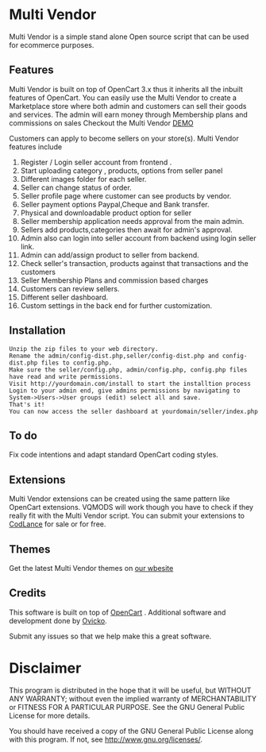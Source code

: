 # Multi Vendor 

Multi Vendor is a simple stand alone Open source script that can be used for ecommerce purposes.
## Features
Multi Vendor is built on top of OpenCart 3.x thus it inherits all the inbuilt  features of OpenCart.
You can easily use the Multi Vendor to create a Marketplace store where both admin and customers can sell their goods and services.
The admin will earn money through Membership plans and commissions on sales
Checkout the Multi Vendor [DEMO](http://demo.codlance.com)

Customers can apply to become sellers on your store(s).
Multi Vendor features include

1. Register / Login seller account from frontend .
2. Start uploading category , products, options from seller panel
3. Different images folder for each seller.
4. Seller can change status of order.
6. Seller profile page where customer can see products by vendor.
7. Seller payment options Paypal,Cheque and Bank transfer.
8. Physical and downloadable product option for seller
9. Seller membership application needs approval from the main admin.
10. Sellers add products,categories then await for admin's  approval.
11. Admin also can login into seller account from backend using login seller link.
12. Admin can add/assign product to seller from backend.
13. Check seller's transaction, products against that transactions and the customers
14. Seller  Membership Plans and commission based charges
15. Customers can review sellers.
16. Different seller dashboard.
27. Custom settings in the back end for further customization.


## Installation
    Unzip the zip files to your web directory.
    Rename the admin/config-dist.php,seller/config-dist.php and config-dist.php files to config.php.
    Make sure the seller/config.php, admin/config.php, config.php files have read and write permissions.
    Visit http://yourdomain.com/install to start the installtion process
    Login to your admin end, give admins permissions by navigating to System->Users->User groups (edit) select all and save.
	That's it!
	You can now access the seller dashboard at yourdomain/seller/index.php
    
    
## To do
Fix code intentions and adapt standard OpenCart coding styles.
## Extensions
Multi Vendor extensions can be created using the same pattern like OpenCart extensions.
VQMODS will work though you have to check if they really fit with the Multi Vendor script.
You can submit your extensions to [CodLance](https://codlance.com) for sale or for free.
## Themes
Get the latest Multi Vendor themes on [our wbesite](https://codlance.com)
## Credits
This software is built on top of [OpenCart](http://opencart.com) .
Additional software and development done by [Ovicko](https://ovicko.com).

Submit any issues so that we help make this a great software.

# Disclaimer
This program is distributed in the hope that it will be useful,
but WITHOUT ANY WARRANTY; without even the implied warranty of
MERCHANTABILITY or FITNESS FOR A PARTICULAR PURPOSE. See the
GNU General Public License for more details.

You should have received a copy of the GNU General Public License
 along with this program. If not, see <http://www.gnu.org/licenses/>.
